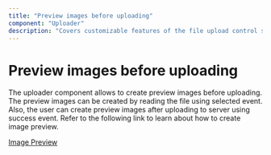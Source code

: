 ```yaml
---
title: "Preview images before uploading"
component: "Uploader"
description: "Covers customizable features of the file upload control such as a preview image, invisible upload, progress bar, sort the file list and more."
---
```


# Preview images before uploading

The uploader component allows to create preview images before uploading. The preview images can be created by reading the file using selected event. Also, the user can create preview images after uploading to server using success event. Refer to the following link to learn about how to create image preview.

[Image Preview](https://ej2.syncfusion.com/demos/#/material/uploader/image-preview.html)
